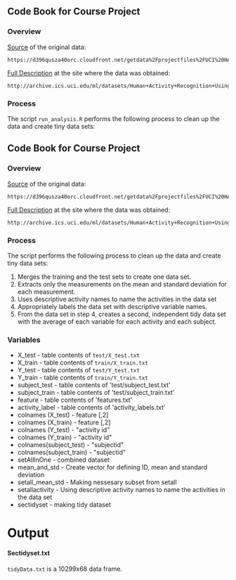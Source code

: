 
## Code Book for Course Project

### Overview

[Source](https://d396qusza40orc.cloudfront.net/getdata%2Fprojectfiles%2FUCI%20HAR%20Dataset.zip) of the original data:

	https://d396qusza40orc.cloudfront.net/getdata%2Fprojectfiles%2FUCI%20HAR%20Dataset.zip

[Full Description](http://archive.ics.uci.edu/ml/datasets/Human+Activity+Recognition+Using+Smartphones) at the site where the data was obtained:

	http://archive.ics.uci.edu/ml/datasets/Human+Activity+Recognition+Using+Smartphones
	
### Process

The script `run_analysis.R` performs the following process to clean up the data
and create tiny data sets:

## Code Book for Course Project

### Overview

[Source](https://d396qusza40orc.cloudfront.net/getdata%2Fprojectfiles%2FUCI%20HAR%20Dataset.zip) of the original data:

	https://d396qusza40orc.cloudfront.net/getdata%2Fprojectfiles%2FUCI%20HAR%20Dataset.zip

[Full Description](http://archive.ics.uci.edu/ml/datasets/Human+Activity+Recognition+Using+Smartphones) at the site where the data was obtained:

	http://archive.ics.uci.edu/ml/datasets/Human+Activity+Recognition+Using+Smartphones
	
### Process

The script performs the following process to clean up the data
and create tiny data sets:

1. Merges the training and the test sets to create one data set.
2. Extracts only the measurements on the mean and standard deviation for each measurement.
3. Uses descriptive activity names to name the activities in the data set
4. Appropriately labels the data set with descriptive variable names.
5. From the data set in step 4, creates a second, independent tidy data set with the average of each variable for each activity and each subject.

### Variables

- X_test - table contents of `test/X_test.txt`
- X_train - table contents of `train/X_train.txt`
- Y_test - table contents of `test/Y_test.txt`
- Y_train - table contents of `train/Y_train.txt`
- subject_test - table contents of 'test/subject_test.txt'
- subject_train - table contents of 'test/subject_train.txt'
- feature - table contents of 'features.txt'
- activity_label - table contents of 'activity_labels.txt'
- colnames (X_test) - feature [,2]
- colnames (X_train) - feature [,2]
- colnames (Y_test) - "activity id"
- colnames (Y_train) - "activity id"
- colnames(subject_test) - "subjectid"
- colnames(subject_train) - "subjectid"
- setAllInOne - combined dataset
- mean_and_std - Create vector for defining ID, mean and standard deviation
- setall_mean_std - Making nessesary subset from setall
- setallactivity - Using descriptive activity names to name the activities in the data set
- sectidyset - making tidy dataset

# Output

#### Sectidyset.txt

`tidyData.txt` is a 10299x68 data frame.


